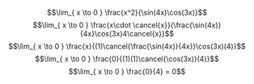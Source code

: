 $$\lim_{ x \to 0 } \frac{x^2}{\sin(4x)\cos(3x)}$$
$$\lim_{ x \to 0 } \frac{x\cdot \cancel{x}}{\frac{\sin(4x)}{4x}\cos(3x)4\cancel{x}}$$
$$\lim_{ x \to 0 } \frac{x}{(1)\cancel{\frac{\sin(4x)}{4x}}\cos(3x)(4)}$$
$$\lim_{ x \to 0 } \frac{0}{(1)(1)\cancel{\cos(3x)}(4)}$$
$$\lim_{ x \to 0 } \frac{0}{4} = 0$$
